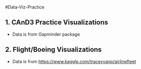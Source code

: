 #Data-Viz-Practice

## 1. CAnD3 Practice Visualizations
- Data is from Gapminder package


## 2. Flight/Boeing Visualizations
- Data is from https://www.kaggle.com/traceyvanp/airlinefleet
